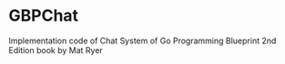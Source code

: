 # GBPChat
Implementation code of Chat System of Go Programming Blueprint 2nd Edition book by Mat Ryer
